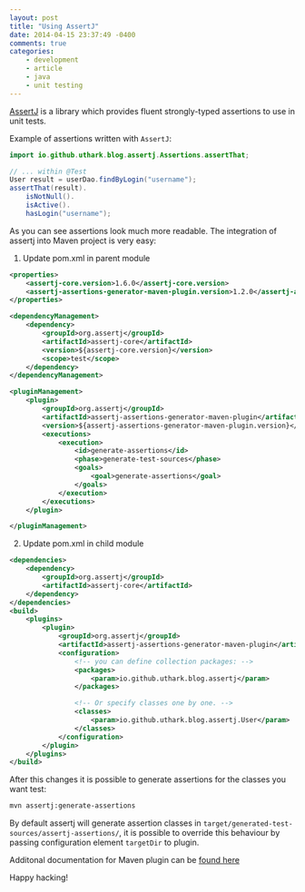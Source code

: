 ```yaml
---
layout: post
title: "Using AssertJ"
date: 2014-04-15 23:37:49 -0400
comments: true
categories: 
    - development
    - article
    - java
    - unit testing
---
```


[AssertJ] is a library which provides fluent strongly-typed assertions to use in unit tests.

Example of assertions written with `AssertJ`:

``` java 
import io.github.uthark.blog.assertj.Assertions.assertThat;

// ... within @Test
User result = userDao.findByLogin("username");
assertThat(result).
    isNotNull().
    isActive().
    hasLogin("username");

```

As you can see assertions look much more readable. 
The integration of assertj into Maven project is very easy:

1. Update pom.xml in parent module

``` xml pom.xml changes in parent module.
<properties>
    <assertj-core.version>1.6.0</assertj-core.version>
    <assertj-assertions-generator-maven-plugin.version>1.2.0</assertj-assertions-generator-maven-plugin.version>
</properties>

<dependencyManagement>
    <dependency>
        <groupId>org.assertj</groupId>
        <artifactId>assertj-core</artifactId>
        <version>${assertj-core.version}</version>
        <scope>test</scope>
    </dependency>
</dependencyManagement>

<pluginManagement>
    <plugin>
        <groupId>org.assertj</groupId>
        <artifactId>assertj-assertions-generator-maven-plugin</artifactId>
        <version>${assertj-assertions-generator-maven-plugin.version}</version>
        <executions>
            <execution>
                <id>generate-assertions</id>
                <phase>generate-test-sources</phase>
                <goals>
                    <goal>generate-assertions</goal>
                </goals>
            </execution>
        </executions>
    </plugin>

</pluginManagement>
```

2. Update pom.xml in child module
``` xml Changes in child module.
<dependencies>
    <dependency>
        <groupId>org.assertj</groupId>
        <artifactId>assertj-core</artifactId>
    </dependency>
</dependencies>
<build>
    <plugins>
        <plugin>
            <groupId>org.assertj</groupId>
            <artifactId>assertj-assertions-generator-maven-plugin</artifactId>
            <configuration>
                <!-- you can define collection packages: -->
                <packages>
                    <param>io.github.uthark.blog.assertj</param>
                </packages>

                <!-- Or specify classes one by one. -->
                <classes>
                    <param>io.github.uthark.blog.assertj.User</param>
                </classes>
            </configuration>
        </plugin>
    </plugins>
</build>
```

After this changes it is possible to generate assertions for the classes you want test:

``` sh
mvn assertj:generate-assertions
```

By default assertj will generate assertion classes in `target/generated-test-sources/assertj-assertions/`, it is possible to override this behaviour by passing configuration element `targetDir` to plugin.

Additonal documentation for Maven plugin can be [found here](http://joel-costigliola.github.io/assertj/assertj-assertions-generator-maven-plugin.html)

Happy hacking!

[AssertJ]: https://github.com/joel-costigliola/assertj-core
